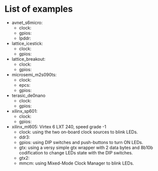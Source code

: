 # List of examples

* avnet_s6micro:
  * clock:
  * gpios:
  * lpddr:
* lattice_icestick:
  * clock:
  * gpios:
* lattice_breakout:
  * clock:
  * gpios:
* microsemi_m2s090ts:
  * clock:
  * epcs:
  * gpios:
* terasic_de0nano
  * clock:
  * gpios:
* xilinx_sp601:
  * clock:
  * gpios:
* xilinx_ml605: Virtex 6 LXT 240, speed grade -1
  * clock: using the two on-board clock sources to blink LEDs.
  * ddr3:
  * gpios: using DIP switches and push-buttons to turn ON LEDs.
  * gtx:   using a versy simple gtx wrapper with 2 data bytes and 8b10b codification to change LEDs state with the DIP switches.
  * gtx2:
  * mmcm:  using Mixed-Mode Clock Manager to blink LEDs.
